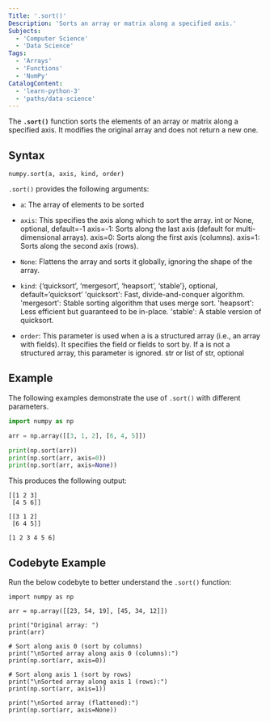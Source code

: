```yaml
---
Title: '.sort()'
Description: 'Sorts an array or matrix along a specified axis.'
Subjects:
  - 'Computer Science'
  - 'Data Science'
Tags:
  - 'Arrays'
  - 'Functions'
  - 'NumPy'
CatalogContent:
  - 'learn-python-3'
  - 'paths/data-science'
---
```


The **`.sort()`** function sorts the elements of an array or matrix along a specified axis. It modifies the original array and does not return a new one.

## Syntax

```pseudo
numpy.sort(a, axis, kind, order)
```

`.sort()` provides the following arguments:

- `a`: The array of elements to be sorted

- `axis`: This specifies the axis along which to sort the array. int or None, optional, default=-1
axis=-1: Sorts along the last axis (default for multi-dimensional arrays).
axis=0: Sorts along the first axis (columns).
axis=1: Sorts along the second axis (rows).
- `None`: Flattens the array and sorts it globally, ignoring the shape of the array.
- `kind`: {‘quicksort’, ‘mergesort’, ‘heapsort’, ‘stable’}, optional, default=’quicksort’
'quicksort': Fast, divide-and-conquer algorithm.
'mergesort': Stable sorting algorithm that uses merge sort.
'heapsort': Less efficient but guaranteed to be in-place.
'stable': A stable version of quicksort.
- `order`: This parameter is used when a is a structured array (i.e., an array with fields). It specifies the field or fields to sort by. If a is not a structured array, this parameter is ignored. str or list of str, optional

## Example 

The following examples demonstrate the use of `.sort()` with different parameters.

```py
import numpy as np

arr = np.array([[3, 1, 2], [6, 4, 5]])

print(np.sort(arr))
print(np.sort(arr, axis=0))
print(np.sort(arr, axis=None))
```

This produces the following output:

```shell
[[1 2 3]
 [4 5 6]]

[[3 1 2]
 [6 4 5]]

[1 2 3 4 5 6]
```

## Codebyte Example

Run the below codebyte to better understand the `.sort()` function:

```codebyte/python
import numpy as np

arr = np.array([[23, 54, 19], [45, 34, 12]])

print("Original array: ")
print(arr)

# Sort along axis 0 (sort by columns)
print("\nSorted array along axis 0 (columns):")
print(np.sort(arr, axis=0))

# Sort along axis 1 (sort by rows)
print("\nSorted array along axis 1 (rows):")
print(np.sort(arr, axis=1))

print("\nSorted array (flattened):")
print(np.sort(arr, axis=None))

```